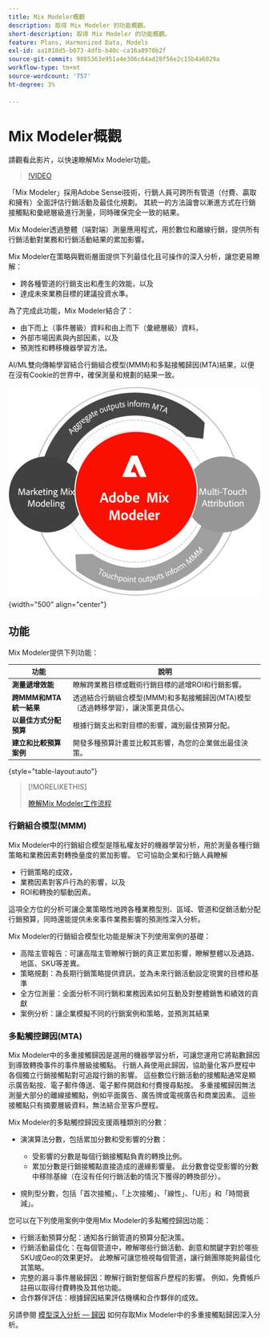 ```yaml
---
title: Mix Modeler概觀
description: 取得 Mix Modeler 的功能概觀。
short-description: 取得 Mix Modeler 的功能概觀。
feature: Plans, Harmonized Data, Models
exl-id: aa1018d5-b073-4dfb-b40c-ca16a8970b2f
source-git-commit: 9085363e951a4e306c64ad28f56e2c15b4a6029a
workflow-type: tm+mt
source-wordcount: '757'
ht-degree: 3%

---
```


# Mix Modeler概觀

請觀看此影片，以快速瞭解Mix Modeler功能。

>[!VIDEO](https://video.tv.adobe.com/v/3424872/?learn=on)

「Mix Modeler」採用Adobe Sensei技術，行銷人員可跨所有管道（付費、贏取和擁有）全面評估行銷活動及最佳化規劃。 其統一的方法論會以漸進方式在行銷接觸點和彙總層級進行測量，同時確保完全一致的結果。

Mix Modeler透過整體（端對端）測量應用程式，用於數位和離線行銷，提供所有行銷活動對業務和行銷活動結果的累加影響。

Mix Modeler在策略與戰術層面提供下列最佳化且可操作的深入分析，讓您更易瞭解：

* 跨各種管道的行銷支出和產生的效能，以及
* 達成未來業務目標的建議投資水準。


為了完成此功能，Mix Modeler結合了：

* 由下而上（事件層級）資料和由上而下（彙總層級）資料，
* 外部市場因素與內部因素，以及
* 預測性和轉移機器學習方法。

AI/ML雙向傳輸學習結合行銷組合模型(MMM)和多點接觸歸因(MTA)結果，以便在沒有Cookie的世界中，確保測量和規劃的結果一致。

![雙向傳輸學習](/help/assets//birdirectional-transfer-learning.png){width="500" align="center"}


## 功能

Mix Modeler提供下列功能：

| 功能 | 說明 |
|---|---|
| **測量遞增效能** | 瞭解跨業務目標或戰術行銷目標的遞增ROI和行銷影響。 |
| **跨MMM和MTA統一結果** | 透過結合行銷組合模型(MMM)和多點接觸歸因(MTA)模型（透過轉移學習），讓決策更具信心。 |
| **以最佳方式分配預算** | 根據行銷支出和對目標的影響，識別最佳預算分配。 |
| **建立和比較預算案例** | 開發多種預算計畫並比較其影響，為您的企業做出最佳決策。 |

{style="table-layout:auto"}

>[!MORELIKETHIS]
>
>[瞭解Mix Modeler工作流程](workflow.md)


### 行銷組合模型(MMM)

Mix Modeler中的行銷組合模型是隱私權友好的機器學習分析，用於測量各種行銷策略和業務因素對轉換量度的累加影響。 它可協助企業和行銷人員瞭解

* 行銷策略的成效，
* 業務因素對客戶行為的影響，以及
* ROI和轉換的驅動因素。

這項全方位的分析可讓企業策略性地跨各種業務型別、區域、管道和促銷活動分配行銷預算，同時還能提供未來事件業務影響的預測性深入分析。

Mix Modeler的行銷組合模型化功能是解決下列使用案例的基礎：

* 高階主管報告：可讓高階主管瞭解行銷的真正累加影響，瞭解整體以及通路、地區、SKU等差異。
* 策略規劃：為長期行銷策略提供資訊，並為未來行銷活動設定現實的目標和基準
* 全方位測量：全面分析不同行銷和業務因素如何互動及對整體銷售和績效的貢獻
* 案例分析：讓企業模擬不同的行銷案例和策略，並預測其結果


### 多點觸控歸因(MTA)

Mix Modeler中的多重接觸歸因是選用的機器學習分析，可讓您運用它將點數歸因到導致轉換事件的事件層級接觸點。 行銷人員使用此歸因，協助量化客戶歷程中各個獨立行銷接觸點對可追蹤行銷的影響。 這些數位行銷活動的接觸點通常是顯示廣告點按、電子郵件傳送、電子郵件開啟和付費搜尋點按。 多重接觸歸因無法測量大部分的離線接觸點，例如平面廣告、廣告牌或電視廣告和商業因素。 這些接觸點只有摘要層級資料，無法結合至客戶歷程。

Mix Modeler的多點觸控歸因支援兩種類別的分數：

* 演演算法分數，包括累加分數和受影響的分數：
   * 受影響的分數是每個行銷接觸點負責的轉換比例。
   * 累加分數是行銷接觸點直接造成的邊緣影響量。 此分數會從受影響的分數中移除基線（在沒有任何行銷活動的情況下獲得的轉換部分）。

* 規則型分數，包括「首次接觸」、「上次接觸」、「線性」、「U形」和「時間衰減」。

您可以在下列使用案例中使用Mix Modeler的多點觸控歸因功能：

* 行銷活動預算分配：通知各行銷管道的預算分配決策。
* 行銷活動最佳化：在每個管道中，瞭解哪些行銷活動、創意和關鍵字對於哪些SKU或Geo的效果更好。 此瞭解可讓您檢視每個管道，讓行銷團隊能夠最佳化其策略。
* 完整的漏斗事件層級歸因：瞭解行銷對整個客戶歷程的影響。 例如，免費帳戶註冊以取得付費轉換及其他功能。
* 合作夥伴評估：根據歸因結果評估機構和合作夥伴的成效。

另請參閱 [模型深入分析 — 歸因](../models/insights.md#attribution) 如何存取Mix Modeler中的多重接觸點歸因深入分析。


